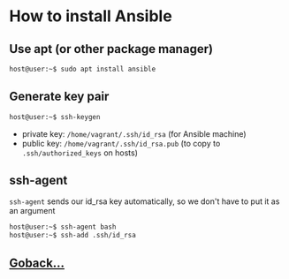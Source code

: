 # How to install Ansible

## Use apt (or other package manager)

```bash
host@user:~$ sudo apt install ansible
```

## Generate key pair

```bash
host@user:~$ ssh-keygen
```

- private key: `/home/vagrant/.ssh/id_rsa` (for Ansible machine)
- public key: `/home/vagrant/.ssh/id_rsa.pub` (to copy to `.ssh/authorized_keys` on hosts)

## ssh-agent

`ssh-agent` sends our id_rsa key automatically, so we don't have to put it as an argument

```bash
host@user:~$ ssh-agent bash
host@user:~$ ssh-add .ssh/id_rsa
```

## [Goback...](./index.md)